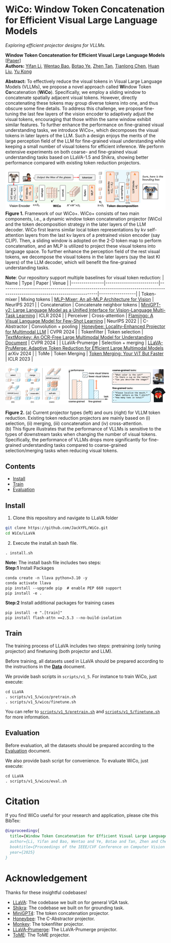 # WiCo: Window Token Concatenation for Efficient Visual Large Language Models

*Exploring efficient projector designs for VLLMs.*

**Window Token Concatenation for Efficient Visual Large Language Models** [[Paper](https://arxiv.org/pdf/2504.04024)]<br>
**Authors:** [Yifan Li](https://jackyfl.github.io), [Wentao Bao](https://cogito2012.github.io/homepage/), [Botao Ye](http://botaoye.github.io), [Zhen Tan](http://zhen-tan-dmml.github.io), [Tianlong Chen](http://tianlong-chen.github.io), [Huan Liu](https://faculty.engineering.asu.edu/huanliu/), [Yu Kong](https://www.egr.msu.edu/~yukong/)

**Abstract:** To effectively reduce the visual tokens in Visual Large Language Models (VLLMs), we propose a novel approach called **Wi**ndow Token **Co**ncatenation (**WiCo**). Specifically, we employ a sliding window to concatenate spatially adjacent visual tokens. However, directly concatenating these tokens may group diverse tokens into one, and thus obscure some fine details. To address this challenge, we propose fine-tuning the last few layers of the vision encoder to adaptively adjust the visual tokens, encouraging that those within the same window exhibit similar features. To further enhance the performance on fine-grained visual understanding tasks, we introduce WiCo+, which decomposes the visual tokens in later layers of the LLM. Such a design enjoys the merits of the large perception field of the LLM for fine-grained visual understanding while keeping a small number of visual tokens for efficient inference.  We perform extensive experiments on both coarse- and fine-grained visual understanding tasks based on LLaVA-1.5 and Shikra, showing better performance compared with existing token reduction projectors.

![Loading failed](assets/wico.png)
**Figure 1.** Framework of our WiCo+. WiCo+ consists of two main components, i.e., a dynamic window token concatenation projector (WiCo) and the token decomposition strategy in the later layers of the LLM decoder. WiCo first learns similar local token representations
by kv self-attention layers from the last kv layers of a pretrained vision encoder (say CLIP). Then, a sliding window is adopted on the 2-D
token map to perform concatenation, and an MLP is utilized to project these visual tokens into language space. To further enhance the
perception field of the rest visual tokens, we decompose the visual tokens in the later layers (say the last Kl layers) of the LLM decoder,
which will benefit the fine-grained understanding tasks.


**Note**: Our repository support multiple baselines for visual token reduction:
| Name           | Type                     | Paper                                                                                                                       | Venue            |
|----------------|--------------------------|-----------------------------------------------------------------------------------------------------------------------------|------------------|
| Token-mixer    | Mixing tokens            | [MLP-Mixer: An all-MLP Architecture for Vision](https://arxiv.org/pdf/2105.01601)                                           | NeurlPS 2021        |
| Concatenation  | Concatenate neighbor tokens | [MiniGPT-v2: Large Language Model as a Unified Interface for Vision-Language Multi-Task Learning](https://arxiv.org/pdf/2310.09478) | ICLR 2024       |
| Perceiver      | Cross-attention          | [Flamingo: A Visual Language Model for Few-Shot Learning](https://proceedings.neurips.cc/paper_files/paper/2022/file/960a172bc7fbf0177ccccbb411a7d800-Paper-Conference.pdf) | NeurIPS 2022     |
| C-Abstractor    | Convolution + pooling    | [Honeybee: Locality-Enhanced Projector for Multimodal LLM](http://openaccess.thecvf.com/content/CVPR2024/papers/Cha_Honeybee_Locality-enhanced_Projector_for_Multimodal_LLM_CVPR_2024_paper.pdf) | CVPR 2024        |
| Tokenfilter    | Token selection          | [TextMonkey: An OCR-Free Large Multimodal Model for Understanding Document](https://arxiv.org/pdf/2403.04473)               | CVPR 2024       |
| LLaVA-Prumerge | Selection + merging      | [LLaVA-PruMerge: Adaptive Token Reduction for Efficient Large Multimodal Models](https://arxiv.org/pdf/2403.15388)          | arXiv 2024       |
| ToMe           | Token Merging            | [Token Merging: Your ViT But Faster](https://arxiv.org/pdf/2210.09461)                                                      | ICLR 2023        |

![Current projector types](assets/motivation.png)

**Figure 2.** (a) Current projector types (left) and ours (right) for VLLM token reduction. Existing token reduction projectors are mainly based on (i) selection, (ii) merging, (iii) concatenation and (iv) cross-attention.  
(b) This figure illustrates that the performance of VLLMs is sensitive to the types of downstream tasks when changing the number of visual tokens. Specifically, the performance of VLLMs drops more significantly for fine-grained understanding tasks compared to coarse-grained selection/merging tasks when reducing visual tokens.
## Contents
- [Install](#install)
- [Train](#train)
- [Evaluation](#evaluation)

## Install

1. Clone this repository and navigate to LLaVA folder
```bash
git clone https://github.com/JackYFL/WiCo.git
cd WiCo/LLaVA
```

2. Execute the install.sh bash file.
```
. install.sh
```

**Note:** The install bash file includes two steps: <br>
**Step:1** Install Packages
```Shell
conda create -n llava python=3.10 -y
conda activate llava
pip install --upgrade pip  # enable PEP 660 support
pip install -e .
```

**Step:2** Install additional packages for training cases
```Shell
pip install -e ".[train]"
pip install flash-attn ==2.5.3 --no-build-isolation
```

## Train
The training process of LLaVA includes two steps: pretraining (only tuning projector) and finetuning (both projector and LLM).

Before training, all datasets used in LLaVA should be prepared according to the instructions in the [**Data**](LLaVA/docs/Data.md) document.

We provide bash scripts in ``scripts/v1_5``. For instance to train WiCo, just execute:
```Shell
cd LLaVA
. scripts/v1_5/wico/pretrain.sh
. scripts/v1_5/wico/finetune.sh
```

You can refer to [``scripts/v1_5/pretrain.sh``](LLaVA/scripts/v1_5/wico/pretrain.sh) and [``scripts/v1_5/finetune.sh``](LLaVA/scripts/v1_5/wico/finetune.sh) for more information.

## Evaluation
Before evaluation, all the datasets should be prepared according to the [Evaluation](LLaVA/docs/Evaluation.md) document.

We also provide bash script for convenience. To evaluate WiCo, just execute:
```Shell
cd LLaVA
. scripts/v1_5/wico/eval.sh
```

# Citation
If you find WiCo useful for your research and application, please cite this BibTex:
```bibtex
@inproceedings{
  title={Window Token Concatenation for Efficient Visual Large Language Models},
  author={Li, Yifan and Bao, Wentao and Ye, Botao and Tan, Zhen and Chen, Tianlong and Huan, Liu and Kong, Yu},
  booktitle={Proceedings of the IEEE/CVF Conference on Computer Vision and Pattern Recognition Workshop},
  year={2025}
}
```

# Acknowledgement

Thanks for these insightful codebases!
- [LLaVA](https://github.com/haotian-liu/LLaVA): The codebase we built on for general VQA task.
- [Shikra](https://github.com/shikras/shikra): The codebase we built on for grounding task.
- [MiniGPT4](https://github.com/Vision-CAIR/MiniGPT-4): The token concatenation projector.
- [Honeybee](https://github.com/khanrc/honeybee): The C-Abstractor projector.
- [Monkey](https://github.com/Yuliang-Liu/Monkey): The tokenfilter projector.
- [LLaVA-Prumerge](https://github.com/42Shawn/LLaVA-PruMerge): The LLaVA-Prumerge projector.
- [ToME](https://github.com/facebookresearch/ToMe): The ToME projector.